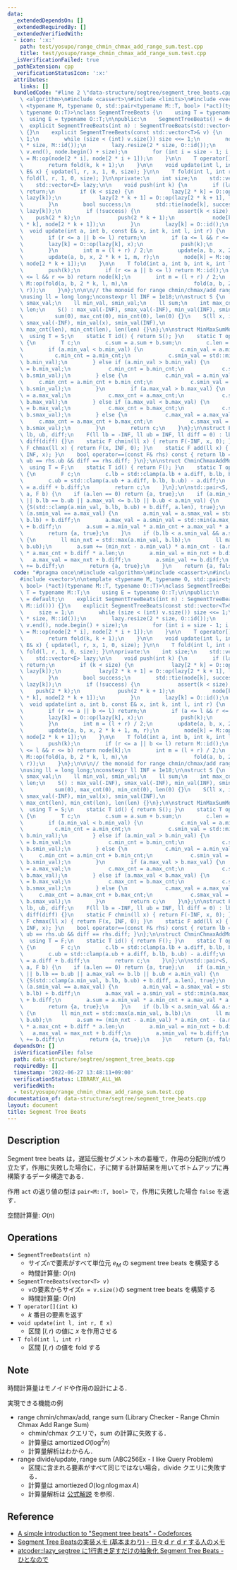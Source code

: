 ```yaml
---
data:
  _extendedDependsOn: []
  _extendedRequiredBy: []
  _extendedVerifiedWith:
  - icon: ':x:'
    path: test/yosupo/range_chmin_chmax_add_range_sum.test.cpp
    title: test/yosupo/range_chmin_chmax_add_range_sum.test.cpp
  _isVerificationFailed: true
  _pathExtension: cpp
  _verificationStatusIcon: ':x:'
  attributes:
    links: []
  bundledCode: "#line 2 \"data-structure/segtree/segment_tree_beats.cpp\"\n#include\
    \ <algorithm>\n#include <cassert>\n#include <limits>\n#include <vector>\n\ntemplate\
    \ <typename M, typename O, std::pair<typename M::T, bool> (*act)(typename M::T,\
    \ typename O::T)>\nclass SegmentTreeBeats {\n    using T = typename M::T;\n  \
    \  using E = typename O::T;\n\npublic:\n    SegmentTreeBeats() = default;\n  \
    \  explicit SegmentTreeBeats(int n) : SegmentTreeBeats(std::vector<T>(n, M::id()))\
    \ {}\n    explicit SegmentTreeBeats(const std::vector<T>& v) {\n        size =\
    \ 1;\n        while (size < (int) v.size()) size <<= 1;\n        node.resize(2\
    \ * size, M::id());\n        lazy.resize(2 * size, O::id());\n        std::copy(v.begin(),\
    \ v.end(), node.begin() + size);\n        for (int i = size - 1; i > 0; --i) node[i]\
    \ = M::op(node[2 * i], node[2 * i + 1]);\n    }\n\n    T operator[](int k) {\n\
    \        return fold(k, k + 1);\n    }\n\n    void update(int l, int r, const\
    \ E& x) { update(l, r, x, 1, 0, size); }\n\n    T fold(int l, int r) { return\
    \ fold(l, r, 1, 0, size); }\n\nprivate:\n    int size;\n    std::vector<T> node;\n\
    \    std::vector<E> lazy;\n\n    void push(int k) {\n        if (lazy[k] == O::id())\
    \ return;\n        if (k < size) {\n            lazy[2 * k] = O::op(lazy[2 * k],\
    \ lazy[k]);\n            lazy[2 * k + 1] = O::op(lazy[2 * k + 1], lazy[k]);\n\
    \        }\n        bool success;\n        std::tie(node[k], success) = act(node[k],\
    \ lazy[k]);\n        if (!success) {\n            assert(k < size);\n        \
    \    push(2 * k);\n            push(2 * k + 1);\n            node[k] = M::op(node[2\
    \ * k], node[2 * k + 1]);\n        }\n        lazy[k] = O::id();\n    }\n\n  \
    \  void update(int a, int b, const E& x, int k, int l, int r) {\n        push(k);\n\
    \        if (r <= a || b <= l) return;\n        if (a <= l && r <= b) {\n    \
    \        lazy[k] = O::op(lazy[k], x);\n            push(k);\n            return;\n\
    \        }\n        int m = (l + r) / 2;\n        update(a, b, x, 2 * k, l, m);\n\
    \        update(a, b, x, 2 * k + 1, m, r);\n        node[k] = M::op(node[2 * k],\
    \ node[2 * k + 1]);\n    }\n\n    T fold(int a, int b, int k, int l, int r) {\n\
    \        push(k);\n        if (r <= a || b <= l) return M::id();\n        if (a\
    \ <= l && r <= b) return node[k];\n        int m = (l + r) / 2;\n        return\
    \ M::op(fold(a, b, 2 * k, l, m),\n                     fold(a, b, 2 * k + 1, m,\
    \ r));\n    }\n};\n\n\n// the monoid for range chmin/chmax/add range sum query\n\
    \nusing ll = long long;\nconstexpr ll INF = 1e18;\n\nstruct S {\n    ll max_val,\
    \ smax_val;\n    ll min_val, smin_val;\n    ll sum;\n    int max_cnt, min_cnt,\
    \ len;\n    S() : max_val(-INF), smax_val(-INF), min_val(INF), smin_val(INF),\n\
    \          sum(0), max_cnt(0), min_cnt(0), len(0) {}\n    S(ll x, int len) : max_val(x),\
    \ smax_val(-INF), min_val(x), smin_val(INF),\n                       sum(x * len),\
    \ max_cnt(len), min_cnt(len), len(len) {}\n};\n\nstruct MinMaxSumMonoid {\n  \
    \  using T = S;\n    static T id() { return S(); }\n    static T op(T a, T b)\
    \ {\n        T c;\n        c.sum = a.sum + b.sum;\n        c.len = a.len + b.len;\n\
    \        if (a.min_val < b.min_val) {\n            c.min_val = a.min_val;\n  \
    \          c.min_cnt = a.min_cnt;\n            c.smin_val = std::min(a.smin_val,\
    \ b.min_val);\n        } else if (a.min_val > b.min_val) {\n            c.min_val\
    \ = b.min_val;\n            c.min_cnt = b.min_cnt;\n            c.smin_val = std::min(a.min_val,\
    \ b.smin_val);\n        } else {\n            c.min_val = a.min_val;\n       \
    \     c.min_cnt = a.min_cnt + b.min_cnt;\n            c.smin_val = std::min(a.smin_val,\
    \ b.smin_val);\n        }\n        if (a.max_val > b.max_val) {\n            c.max_val\
    \ = a.max_val;\n            c.max_cnt = a.max_cnt;\n            c.smax_val = std::max(a.smax_val,\
    \ b.max_val);\n        } else if (a.max_val < b.max_val) {\n            c.max_val\
    \ = b.max_val;\n            c.max_cnt = b.max_cnt;\n            c.smax_val = std::max(a.max_val,\
    \ b.smax_val);\n        } else {\n            c.max_val = a.max_val;\n       \
    \     c.max_cnt = a.max_cnt + b.max_cnt;\n            c.smax_val = std::max(a.smax_val,\
    \ b.smax_val);\n        }\n        return c;\n    }\n};\n\nstruct F {\n    ll\
    \ lb, ub, diff;\n    F(ll lb = -INF, ll ub = INF, ll diff = 0) : lb(lb), ub(ub),\
    \ diff(diff) {}\n    static F chmin(ll x) { return F(-INF, x, 0); }\n    static\
    \ F chmax(ll x) { return F(x, INF, 0); }\n    static F add(ll x) { return F(-INF,\
    \ INF, x); }\n    bool operator==(const F& rhs) const { return lb == rhs.lb &&\
    \ ub == rhs.ub && diff == rhs.diff; }\n};\n\nstruct ChminChmaxAddMonoid {\n  \
    \  using T = F;\n    static T id() { return F(); }\n    static T op(T a, T b)\
    \ {\n        F c;\n        c.lb = std::clamp(a.lb + a.diff, b.lb, b.ub) - a.diff;\n\
    \        c.ub = std::clamp(a.ub + a.diff, b.lb, b.ub) - a.diff;\n        c.diff\
    \ = a.diff + b.diff;\n        return c;\n    }\n};\n\nstd::pair<S, bool> act(S\
    \ a, F b) {\n    if (a.len == 0) return {a, true};\n    if (a.min_val == a.max_val\
    \ || b.lb == b.ub || a.max_val <= b.lb || b.ub < a.min_val) {\n        return\
    \ {S(std::clamp(a.min_val, b.lb, b.ub) + b.diff, a.len), true};\n    }\n    if\
    \ (a.smin_val == a.max_val) {\n        a.min_val = a.smax_val = std::max(a.min_val,\
    \ b.lb) + b.diff;\n        a.max_val = a.smin_val = std::min(a.max_val, b.ub)\
    \ + b.diff;\n        a.sum = a.min_val * a.min_cnt + a.max_val * a.max_cnt;\n\
    \        return {a, true};\n    }\n    if (b.lb < a.smin_val && a.smax_val < b.ub)\
    \ {\n        ll min_nxt = std::max(a.min_val, b.lb);\n        ll max_nxt = std::min(a.max_val,\
    \ b.ub);\n        a.sum += (min_nxt - a.min_val) * a.min_cnt - (a.max_val - max_nxt)\
    \ * a.max_cnt + b.diff * a.len;\n        a.min_val = min_nxt + b.diff;\n     \
    \   a.max_val = max_nxt + b.diff;\n        a.smin_val += b.diff;\n        a.smax_val\
    \ += b.diff;\n        return {a, true};\n    }\n    return {a, false};\n}\n"
  code: "#pragma once\n#include <algorithm>\n#include <cassert>\n#include <limits>\n\
    #include <vector>\n\ntemplate <typename M, typename O, std::pair<typename M::T,\
    \ bool> (*act)(typename M::T, typename O::T)>\nclass SegmentTreeBeats {\n    using\
    \ T = typename M::T;\n    using E = typename O::T;\n\npublic:\n    SegmentTreeBeats()\
    \ = default;\n    explicit SegmentTreeBeats(int n) : SegmentTreeBeats(std::vector<T>(n,\
    \ M::id())) {}\n    explicit SegmentTreeBeats(const std::vector<T>& v) {\n   \
    \     size = 1;\n        while (size < (int) v.size()) size <<= 1;\n        node.resize(2\
    \ * size, M::id());\n        lazy.resize(2 * size, O::id());\n        std::copy(v.begin(),\
    \ v.end(), node.begin() + size);\n        for (int i = size - 1; i > 0; --i) node[i]\
    \ = M::op(node[2 * i], node[2 * i + 1]);\n    }\n\n    T operator[](int k) {\n\
    \        return fold(k, k + 1);\n    }\n\n    void update(int l, int r, const\
    \ E& x) { update(l, r, x, 1, 0, size); }\n\n    T fold(int l, int r) { return\
    \ fold(l, r, 1, 0, size); }\n\nprivate:\n    int size;\n    std::vector<T> node;\n\
    \    std::vector<E> lazy;\n\n    void push(int k) {\n        if (lazy[k] == O::id())\
    \ return;\n        if (k < size) {\n            lazy[2 * k] = O::op(lazy[2 * k],\
    \ lazy[k]);\n            lazy[2 * k + 1] = O::op(lazy[2 * k + 1], lazy[k]);\n\
    \        }\n        bool success;\n        std::tie(node[k], success) = act(node[k],\
    \ lazy[k]);\n        if (!success) {\n            assert(k < size);\n        \
    \    push(2 * k);\n            push(2 * k + 1);\n            node[k] = M::op(node[2\
    \ * k], node[2 * k + 1]);\n        }\n        lazy[k] = O::id();\n    }\n\n  \
    \  void update(int a, int b, const E& x, int k, int l, int r) {\n        push(k);\n\
    \        if (r <= a || b <= l) return;\n        if (a <= l && r <= b) {\n    \
    \        lazy[k] = O::op(lazy[k], x);\n            push(k);\n            return;\n\
    \        }\n        int m = (l + r) / 2;\n        update(a, b, x, 2 * k, l, m);\n\
    \        update(a, b, x, 2 * k + 1, m, r);\n        node[k] = M::op(node[2 * k],\
    \ node[2 * k + 1]);\n    }\n\n    T fold(int a, int b, int k, int l, int r) {\n\
    \        push(k);\n        if (r <= a || b <= l) return M::id();\n        if (a\
    \ <= l && r <= b) return node[k];\n        int m = (l + r) / 2;\n        return\
    \ M::op(fold(a, b, 2 * k, l, m),\n                     fold(a, b, 2 * k + 1, m,\
    \ r));\n    }\n};\n\n\n// the monoid for range chmin/chmax/add range sum query\n\
    \nusing ll = long long;\nconstexpr ll INF = 1e18;\n\nstruct S {\n    ll max_val,\
    \ smax_val;\n    ll min_val, smin_val;\n    ll sum;\n    int max_cnt, min_cnt,\
    \ len;\n    S() : max_val(-INF), smax_val(-INF), min_val(INF), smin_val(INF),\n\
    \          sum(0), max_cnt(0), min_cnt(0), len(0) {}\n    S(ll x, int len) : max_val(x),\
    \ smax_val(-INF), min_val(x), smin_val(INF),\n                       sum(x * len),\
    \ max_cnt(len), min_cnt(len), len(len) {}\n};\n\nstruct MinMaxSumMonoid {\n  \
    \  using T = S;\n    static T id() { return S(); }\n    static T op(T a, T b)\
    \ {\n        T c;\n        c.sum = a.sum + b.sum;\n        c.len = a.len + b.len;\n\
    \        if (a.min_val < b.min_val) {\n            c.min_val = a.min_val;\n  \
    \          c.min_cnt = a.min_cnt;\n            c.smin_val = std::min(a.smin_val,\
    \ b.min_val);\n        } else if (a.min_val > b.min_val) {\n            c.min_val\
    \ = b.min_val;\n            c.min_cnt = b.min_cnt;\n            c.smin_val = std::min(a.min_val,\
    \ b.smin_val);\n        } else {\n            c.min_val = a.min_val;\n       \
    \     c.min_cnt = a.min_cnt + b.min_cnt;\n            c.smin_val = std::min(a.smin_val,\
    \ b.smin_val);\n        }\n        if (a.max_val > b.max_val) {\n            c.max_val\
    \ = a.max_val;\n            c.max_cnt = a.max_cnt;\n            c.smax_val = std::max(a.smax_val,\
    \ b.max_val);\n        } else if (a.max_val < b.max_val) {\n            c.max_val\
    \ = b.max_val;\n            c.max_cnt = b.max_cnt;\n            c.smax_val = std::max(a.max_val,\
    \ b.smax_val);\n        } else {\n            c.max_val = a.max_val;\n       \
    \     c.max_cnt = a.max_cnt + b.max_cnt;\n            c.smax_val = std::max(a.smax_val,\
    \ b.smax_val);\n        }\n        return c;\n    }\n};\n\nstruct F {\n    ll\
    \ lb, ub, diff;\n    F(ll lb = -INF, ll ub = INF, ll diff = 0) : lb(lb), ub(ub),\
    \ diff(diff) {}\n    static F chmin(ll x) { return F(-INF, x, 0); }\n    static\
    \ F chmax(ll x) { return F(x, INF, 0); }\n    static F add(ll x) { return F(-INF,\
    \ INF, x); }\n    bool operator==(const F& rhs) const { return lb == rhs.lb &&\
    \ ub == rhs.ub && diff == rhs.diff; }\n};\n\nstruct ChminChmaxAddMonoid {\n  \
    \  using T = F;\n    static T id() { return F(); }\n    static T op(T a, T b)\
    \ {\n        F c;\n        c.lb = std::clamp(a.lb + a.diff, b.lb, b.ub) - a.diff;\n\
    \        c.ub = std::clamp(a.ub + a.diff, b.lb, b.ub) - a.diff;\n        c.diff\
    \ = a.diff + b.diff;\n        return c;\n    }\n};\n\nstd::pair<S, bool> act(S\
    \ a, F b) {\n    if (a.len == 0) return {a, true};\n    if (a.min_val == a.max_val\
    \ || b.lb == b.ub || a.max_val <= b.lb || b.ub < a.min_val) {\n        return\
    \ {S(std::clamp(a.min_val, b.lb, b.ub) + b.diff, a.len), true};\n    }\n    if\
    \ (a.smin_val == a.max_val) {\n        a.min_val = a.smax_val = std::max(a.min_val,\
    \ b.lb) + b.diff;\n        a.max_val = a.smin_val = std::min(a.max_val, b.ub)\
    \ + b.diff;\n        a.sum = a.min_val * a.min_cnt + a.max_val * a.max_cnt;\n\
    \        return {a, true};\n    }\n    if (b.lb < a.smin_val && a.smax_val < b.ub)\
    \ {\n        ll min_nxt = std::max(a.min_val, b.lb);\n        ll max_nxt = std::min(a.max_val,\
    \ b.ub);\n        a.sum += (min_nxt - a.min_val) * a.min_cnt - (a.max_val - max_nxt)\
    \ * a.max_cnt + b.diff * a.len;\n        a.min_val = min_nxt + b.diff;\n     \
    \   a.max_val = max_nxt + b.diff;\n        a.smin_val += b.diff;\n        a.smax_val\
    \ += b.diff;\n        return {a, true};\n    }\n    return {a, false};\n}\n"
  dependsOn: []
  isVerificationFile: false
  path: data-structure/segtree/segment_tree_beats.cpp
  requiredBy: []
  timestamp: '2022-06-27 13:48:11+09:00'
  verificationStatus: LIBRARY_ALL_WA
  verifiedWith:
  - test/yosupo/range_chmin_chmax_add_range_sum.test.cpp
documentation_of: data-structure/segtree/segment_tree_beats.cpp
layout: document
title: Segment Tree Beats
---
```


## Description

Segment tree beats は，遅延伝搬セグメント木の亜種で，作用の分配則が成り立たず，作用に失敗した場合に，子に関する計算結果を用いてボトムアップに再構築するデータ構造である．

作用 `act` の返り値の型は `pair<M::T, bool>` で，作用に失敗した場合 `false` を返す．

空間計算量: $O(n)$

## Operations

- `SegmentTreeBeats(int n)`
    - サイズ`n`で要素がすべて単位元 $e_M$ の segment tree beats を構築する
    - 時間計算量: $O(n)$
- `SegmentTreeBeats(vector<T> v)`
    - `v`の要素からサイズ`n = v.size()`の segment tree beats を構築する
    - 時間計算量: $O(n)$
- `T operator[](int k)`
    - $k$ 番目の要素を返す
- `void update(int l, int r, E x)`
    - 区間 $[l, r)$ の値に $x$ を作用させる
- `T fold(int l, int r)`
    - 区間 $[l, r)$ の値を fold する

## Note

時間計算量はモノイドや作用の設計による．

実現できる機能の例
- range chmin/chmax/add, range sum (Library Checker - Range Chmin Chmax Add Range Sum)
    - chmin/chmax クエリで，sum の計算に失敗する．
    - 計算量は $\mathrm{amortized}\,O(\log^2 n)$
    - 計算量解析はわからん．
- range divide/update, range sum (ABC256Ex - I like Query Problem)
    - 区間に含まれる要素がすべて同じではない場合，divide クエリに失敗する．
    - 計算量は $\mathrm{amortiezed}\,O(\log n \log \max A)$
    - 計算量解析は [公式解説](https://atcoder.jp/contests/abc256/editorial/4113) を参照．

## Reference

- [A simple introduction to "Segment tree beats" - Codeforces](https://codeforces.com/blog/entry/5731)
- [Segment Tree Beatsの実装メモ (基本まわり) - 日々ｄｒｄｒする人のメモ](https://smijake3.hatenablog.com/entry/2019/04/28/021457)
- [atcoder::lazy_segtree に1行書き足すだけの抽象化 Segment Tree Beats - ひとなので](https://rsm9.hatenablog.com/entry/2021/02/01/220408)